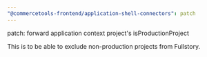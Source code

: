 ```yaml
---
"@commercetools-frontend/application-shell-connectors": patch
---
```


patch: forward application context project's isProductionProject

This is to be able to exclude non-production projects from Fullstory.
